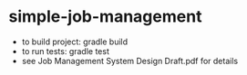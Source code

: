# simple-job-management
* to build project: gradle build
* to run tests: gradle test
* see Job Management System Design Draft.pdf for details

